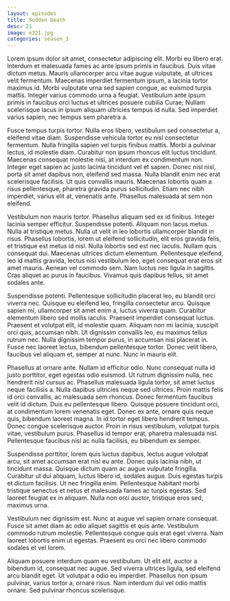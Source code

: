 ```yaml
---
layout: episodes
title: Sudden Death
desc: 21
image: e321.jpg
categories: season_3
---
```




Lorem ipsum dolor sit amet, consectetur adipiscing elit. Morbi eu libero erat. Interdum et malesuada fames ac ante ipsum primis in faucibus. Duis vitae dictum metus. Mauris ullamcorper arcu vitae augue vulputate, at ultrices velit fermentum. Maecenas imperdiet fermentum ipsum, a lacinia tortor maximus id. Morbi vulputate urna sed sapien congue, ac euismod turpis mattis. Integer varius commodo urna a feugiat. Vestibulum ante ipsum primis in faucibus orci luctus et ultrices posuere cubilia Curae; Nullam scelerisque lacus in ipsum aliquam ultricies tempus id nulla. Sed imperdiet varius sapien, nec tempus sem pharetra a.

Fusce tempus turpis tortor. Nulla eros libero, vestibulum sed consectetur a, eleifend vitae diam. Suspendisse vehicula tortor eu nisl consectetur fermentum. Nulla fringilla sapien vel turpis finibus mattis. Morbi a pulvinar lectus, id molestie diam. Curabitur non ipsum rhoncus elit luctus tincidunt. Maecenas consequat molestie nisi, at interdum ex condimentum non. Integer eget sapien ac justo lacinia tincidunt vel et sapien. Donec nisl nisl, porta sit amet dapibus non, eleifend sed massa. Nulla blandit enim nec erat scelerisque facilisis. Ut quis convallis mauris. Maecenas lobortis quam a risus pellentesque, pharetra gravida purus sollicitudin. Etiam nec nibh imperdiet, varius elit at, venenatis ante. Phasellus malesuada at sem non eleifend.

Vestibulum non mauris tortor. Phasellus aliquam sed ex id finibus. Integer lacinia semper efficitur. Suspendisse potenti. Aliquam non lacus metus. Nulla at tristique metus. Nulla ut velit in leo lobortis ullamcorper blandit in risus. Phasellus lobortis, lorem ut eleifend sollicitudin, elit eros gravida felis, et tristique est metus id nisl. Nulla lobortis sed est nec iaculis. Nullam quis consequat dui. Maecenas ultrices dictum elementum. Pellentesque eleifend, leo id mattis gravida, lectus nisi vestibulum leo, eget consequat erat eros sit amet mauris. Aenean vel commodo sem. Nam luctus nec ligula in sagittis. Cras aliquet ac purus in faucibus. Vivamus quis dapibus tellus, sit amet sodales ante.

Suspendisse potenti. Pellentesque sollicitudin placerat leo, eu blandit orci viverra nec. Quisque eu eleifend leo, fringilla consectetur arcu. Quisque sapien mi, ullamcorper sit amet enim a, luctus viverra quam. Curabitur elementum libero sed mollis iaculis. Praesent imperdiet consequat luctus. Praesent et volutpat elit, id molestie quam. Aliquam non mi lacinia, suscipit orci quis, accumsan nibh. Ut dignissim convallis leo, eu maximus tellus rutrum nec. Nulla dignissim tempor purus, in accumsan nisi placerat in. Fusce nec laoreet lectus, bibendum pellentesque tortor. Donec velit libero, faucibus vel aliquam et, semper at nunc. Nunc in mauris elit.

Phasellus at ornare ante. Nullam id efficitur odio. Nunc consequat nulla id justo porttitor, eget egestas odio euismod. Ut rutrum dignissim nulla, nec hendrerit nisl cursus ac. Phasellus malesuada ligula tortor, sit amet luctus neque facilisis a. Nulla dapibus ultricies neque sed ultrices. Proin mattis felis id orci convallis, ac malesuada sem rhoncus. Donec fermentum faucibus velit id dictum. Duis eu pellentesque libero. Quisque posuere tincidunt orci, at condimentum lorem venenatis eget. Donec ex ante, ornare quis neque quis, bibendum laoreet magna. In id tortor eget libero hendrerit tempus. Donec congue scelerisque auctor. Proin in risus vestibulum, volutpat turpis vitae, vestibulum purus. Phasellus id tempor erat, pharetra malesuada nisl. Pellentesque faucibus nisl ac nulla facilisis, eu bibendum ex semper.

Suspendisse porttitor, lorem quis luctus dapibus, lectus augue volutpat arcu, sit amet accumsan erat nisl eu ante. Donec quis lacinia nibh, ut tincidunt massa. Quisque dictum quam ac augue vulputate fringilla. Curabitur ut dui aliquam, luctus libero id, sodales augue. Duis egestas turpis et dictum facilisis. Ut nec fringilla enim. Pellentesque habitant morbi tristique senectus et netus et malesuada fames ac turpis egestas. Sed laoreet feugiat ex in aliquam. Nulla non orci auctor, tristique eros sed, maximus urna.

Vestibulum nec dignissim est. Nunc at augue vel sapien ornare consequat. Fusce sit amet diam ac odio aliquet sagittis et quis ante. Vestibulum commodo rutrum molestie. Pellentesque congue quis erat eget viverra. Nam laoreet lobortis enim ut egestas. Praesent eu orci nec libero commodo sodales et vel lorem.

Aliquam posuere interdum quam eu vestibulum. Ut elit elit, auctor a bibendum id, consequat nec augue. Sed viverra ultrices ligula, sed eleifend arcu blandit eget. Ut volutpat a odio eu imperdiet. Phasellus non ipsum pulvinar, varius tortor a, ornare risus. Nam interdum dui vel odio mattis ornare. Sed pulvinar rhoncus scelerisque.
